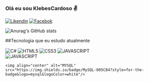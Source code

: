### Olá eu sou KlebesCardoso ✌️

[![Likendin](https://img.shields.io/badge/LinkedIn-0077B5?style=for-the-badge&logo=linkedin&logoColor=white)](https://www.linkedin.com/in/kleberscardosoweb/)
[![Facebok](https://img.shields.io/badge/Facebook-1877F2?style=for-the-badge&logo=facebook&logoColor=white)]()

![Anurag's GitHub stats](https://github-readme-stats.vercel.app/api?username=klebersCardoso&show_icons=true&theme=dracula)

##Tecnologia que eu estudo atualmente
<div style="display:inline_block"br/>
      <img align="center" alt="C#" src="https://img.shields.io/badge/C%23-239120?style=for-the-badge&logo=c-sharp&logoColor=white"/>
    <img align="center" alt="HTML5" src="https://img.shields.io/badge/HTML5-E34F26?style=for-the-badge&logo=html5&logoColor=white"/>
    <img align="center" alt="CSS3" src="https://img.shields.io/badge/CSS3-1572B6?style=for-the-badge&logo=css3&logoColor=white"/>
    <img align="center" alt="JAVASCRIPT" src="https://img.shields.io/badge/JavaScript-F7DF1E?style=for-the-badge&logo=javascript&logoColor=black"/>
    <br>    
    <img align="center" alt="JAVASCRIPT" src="https://img.shields.io/badge/Bootstrap-563D7C?style=for-the-badge&logo=bootstrap&logoColor=white"/>
   
    <img align="center" alt="MYSQL" src="https://img.shields.io/badge/MySQL-005C84?style=for-the-badge&logo=mysql&logoColor=white"/>
  


